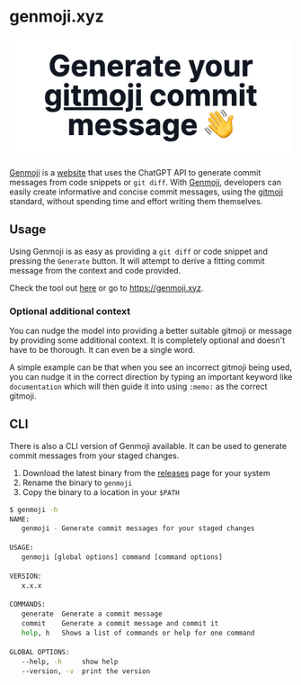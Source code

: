 # genmoji.xyz

<p align="center">
<img src="./apps/web/public/og-image.png">

[Genmoji](https://genmoji.xyz) is a [website](https://genmoji.xyz) that uses the ChatGPT API to generate commit messages from code snippets or `git diff`. With [Genmoji](https://genmoji.xyz), developers can easily create informative and concise commit messages, using the [gitmoji](https://gitmoji.dev) standard, without spending time and effort writing them themselves.

## Usage

Using Genmoji is as easy as providing a `git diff` or code snippet and pressing the `Generate` button. It will attempt to derive a fitting commit message from the context and code provided.

Check the tool out [here](https://genmoji.xyz) or go to https://genmoji.xyz.

### Optional additional context

You can nudge the model into providing a better suitable gitmoji or message by providing some additional context. It is completely optional and doesn't have to be thorough. It can even be a single word.

A simple example can be that when you see an incorrect gitmoji being used, you can nudge it in the correct direction by typing an important keyword like `documentation` which will then guide it into using `:memo:` as the correct gitmoji.

## CLI

There is also a CLI version of Genmoji available. It can be used to generate commit messages from your staged changes.

1. Download the latest binary from the [releases](https://github.com/segersniels/genmoji/releases/tag/latest) page for your system
2. Rename the binary to `genmoji`
3. Copy the binary to a location in your `$PATH`

```bash
$ genmoji -h
NAME:
   genmoji - Generate commit messages for your staged changes

USAGE:
   genmoji [global options] command [command options]

VERSION:
   x.x.x

COMMANDS:
   generate  Generate a commit message
   commit    Generate a commit message and commit it
   help, h   Shows a list of commands or help for one command

GLOBAL OPTIONS:
   --help, -h     show help
   --version, -v  print the version
```
